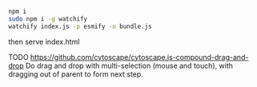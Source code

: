 
```bash
npm i
sudo npm i -g watchify
watchify index.js -p esmify -o bundle.js
```

then serve index.html

TODO
https://github.com/cytoscape/cytoscape.js-compound-drag-and-drop
Do drag and drop with multi-selection (mouse and touch), with dragging out of parent to form next step.
